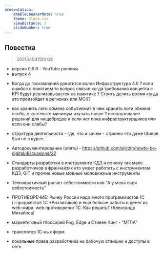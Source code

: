 ```yaml
---
presentation:
    enableSpeakerNote: true
    theme: black.css
    viewDistance: 3
    slideNumber: true
---
```



<!-- slide data-notes="" -->

## Повестка

> 202104041100
03

* версия 0.9.6 - YouTube реплика
* выпуск 4

<!-- slide data-notes="" -->

* Когда до госкомпаний докатится волна Инфраструктура 4.0 ? если ошибся с понятием то вопрос связан когда требования концепта с KPI будут реализовывается  на практике ? Стоить делить время когда это произойдет  в регионах или МСК?

<!-- slide data-notes="" -->

* как хранить логи обмена событиями? в чем хранить логи обмена особо, в контексте минимум изучать новое ? 
использование решений для нищебродов  и если нет пока инфраструктурщиков или если они слабы?

<!-- slide data-notes="" -->

* структура деятельности - где, что и зачем - странно что даже Шилов был не в курсе.

<!-- slide data-notes="" -->

* Автодокументирование (опять) - https://github.com/aliczin/howto-be-digital/discussions/22

<!-- slide data-notes="" -->

* Стандарты разработки в инструменте КД3 и почему так мало разработчиков в франчайзях кто умеет работать с инструментом КД3, GIT и прочие новые модные молодежные инструменты

<!-- slide data-notes="" -->

* Технократичный расчет себестоимости или "А у меня своя себестоимость"

<!-- slide data-notes="" -->

* ПРОТИВОРЕЧИЕ: Рынку России надо много программистов 1С (+проджектов 1С +Аналитиков) и еще больше работы и денег из web-мира. web противоречит 1С. Как решить? (Александр Михайлов)

<!-- slide data-notes="" -->

* маркетиговый глоссарий Fog, Edge и Стивен Кинг - "МГЛА"

<!-- slide data-notes="" -->

* транслятор 1С-ных форм

<!-- slide data-notes="" -->

* локальные права разработчика на рабочую станцию и доступы в сеть
 

